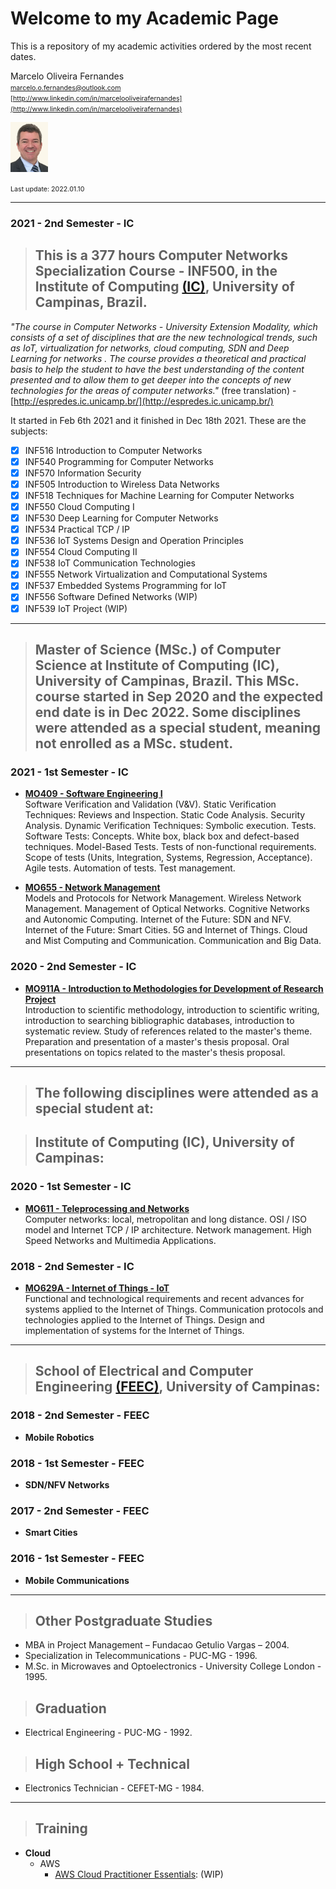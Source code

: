 # Welcome to my Academic Page

This is a repository of my academic activities ordered by the most recent dates.  


Marcelo Oliveira Fernandes  
<span style="font-size:8pt"> marcelo.o.fernandes@outlook.com  
[http://www.linkedin.com/in/marcelooliveirafernandes](http://www.linkedin.com/in/marcelooliveirafernandes)  </span>

<img src="pictures/IMG_7343 copy_.jpg" width="60" >  



<span style="font-size:8pt"> Last update: 2022.01.10 </span>  

---
### 2021 - 2nd Semester - IC   

> ## This is a 377 hours **Computer Networks Specialization Course - INF500**, in the Institute of Computing [(IC)](https://ic.unicamp.br/en/), University of Campinas, Brazil.  

*"The course in Computer Networks - University Extension Modality, which consists of a set of disciplines that are the new technological trends, such as IoT, virtualization for networks, cloud computing, SDN and Deep Learning for networks . The course provides a theoretical and practical basis to help the student to have the best understanding of the content presented and to allow them to get deeper into the concepts of new technologies for the areas of computer networks."* (free translation) - [http://espredes.ic.unicamp.br/](http://espredes.ic.unicamp.br/)


It started in Feb 6th 2021 and it finished in Dec 18th 2021. These are the subjects:

- [x]  INF516 Introduction to Computer Networks
- [x]  INF540 Programming for Computer Networks
- [x]  INF570 Information Security
- [x]  INF505 Introduction to Wireless Data Networks
- [x]  INF518 Techniques for Machine Learning for Computer Networks 
- [x]  INF550 Cloud Computing I
- [x]  INF530 Deep Learning for Computer Networks
- [x]  INF534 Practical TCP / IP
- [x]  INF536 IoT Systems Design and Operation Principles
- [x]  INF554 Cloud Computing II
- [x]  INF538 IoT Communication Technologies
- [x]  INF555 Network Virtualization and Computational Systems
- [x]  INF537 Embedded Systems Programming for IoT
- [x]  INF556 Software Defined Networks (WIP)
- [x]  INF539 IoT Project (WIP) 

---

> ## **Master of Science (MSc.)** of Computer Science at Institute of Computing (IC), University of Campinas, Brazil. This MSc. course started in Sep 2020 and the expected end date is in Dec 2022. Some disciplines were attended as a special student, meaning not enrolled as a MSc. student.

### 2021 - 1st Semester - IC

- **[MO409 - Software Engineering I](MO409-SoftwareEngineering1.md)**  
Software Verification and Validation (V&V). Static Verification Techniques: Reviews and Inspection. Static Code Analysis. Security Analysis. Dynamic Verification Techniques: Symbolic execution. Tests. Software Tests: Concepts. White box, black box and defect-based techniques. Model-Based Tests. Tests of non-functional requirements. Scope of tests (Units, Integration, Systems, Regression, Acceptance). Agile tests. Automation of tests. Test management.  


- **[MO655 - Network Management](MO655-NetworkManagement.md)**  
Models and Protocols for Network Management. Wireless Network Management. Management of Optical Networks. Cognitive Networks and Autonomic Computing. Internet of the Future: SDN and NFV. Internet of the Future: Smart Cities. 5G and Internet of Things. Cloud and Mist Computing and Communication. Communication and Big Data.  


### 2020 - 2nd Semester - IC

- **[MO911A - Introduction to Methodologies for Development of Research Project](MO911-IntroductionMethodologiesDevelopmentResearchProject.md)**  
Introduction to scientific methodology, introduction to scientific writing, introduction to searching bibliographic databases, introduction to systematic review. Study of references related to the master's theme. Preparation and presentation of a master's thesis proposal. Oral presentations on topics related to the master's thesis proposal.

---

> ## The following disciplines were attended as a **special student** at:  

> ## Institute of Computing (IC), University of Campinas:

### 2020 - 1st Semester - IC

- **[MO611 - Teleprocessing and Networks](MO611-TeleprocessingAndNetworks.md)**  
Computer networks: local, metropolitan and long distance. OSI / ISO model and Internet TCP / IP architecture. Network management. High Speed Networks and Multimedia Applications.

### 2018 - 2nd Semester - IC

- **[MO629A - Internet of Things - IoT](MO629A-IoT.md)**  
Functional and technological requirements and recent advances for systems applied to the Internet of Things. Communication protocols and technologies applied to the Internet of Things. Design and implementation of systems for the Internet of Things.  

---
> ## School of Electrical and Computer Engineering [(FEEC)](https://www.fee.unicamp.br/?language=en), University of Campinas:

### 2018 - 2nd Semester - FEEC
- **Mobile Robotics**

### 2018 - 1st Semester - FEEC
- **SDN/NFV Networks**

### 2017 - 2nd Semester - FEEC
- **Smart Cities**

### 2016 - 1st Semester - FEEC
- **Mobile Communications**

---

> ## Other Postgraduate Studies

- MBA in Project Management – Fundacao Getulio Vargas – 2004.  
- Specialization in Telecommunications - PUC-MG - 1996.  
- M.Sc. in Microwaves and Optoelectronics - University College London - 1995.

> ## Graduation

- Electrical Engineering - PUC-MG - 1992. 

> ## High School + Technical  
- Electronics Technician - CEFET-MG - 1984.

---

> ## Training

- **Cloud**
  - AWS
    - [AWS Cloud Practitioner Essentials](https://aws.amazon.com/training/digital/aws-cloud-practitioner-essentials/): (WIP)

